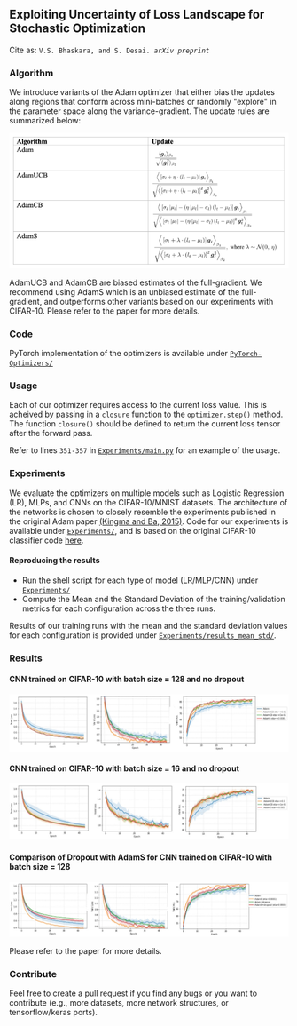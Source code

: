 ## Exploiting Uncertainty of Loss Landscape for Stochastic Optimization

Cite as: ``V.S. Bhaskara, and S. Desai. ``_``arXiv preprint``_

### Algorithm 

We introduce variants of the Adam optimizer that either bias the updates along regions that conform across mini-batches or randomly "explore" in the parameter space along the variance-gradient. The update rules are summarized below: 

![Summary of update rules](updates.png)  

AdamUCB and AdamCB are biased estimates of the full-gradient. We recommend using AdamS which is an unbiased estimate of the full-gradient, and outperforms other variants based on our experiments with CIFAR-10. Please refer to the paper for more details.

### Code

PyTorch implementation of the optimizers is available under [``PyTorch-Optimizers/``](PyTorch-Optimizers/)

### Usage

Each of our optimizer requires access to the current loss value. This is acheived by passing in a ``closure`` function  to the ``optimizer.step()`` method. The function ``closure()`` should be defined to return the current loss tensor after the forward pass.

Refer to lines ``351-357`` in [``Experiments/main.py``](Experiments/main.py) for an example of the usage.

### Experiments

We evaluate the optimizers on multiple models such as Logistic Regression (LR), MLPs, and CNNs on the CIFAR-10/MNIST datasets. The architecture of the networks is chosen to closely resemble the experiments published in the original Adam paper [(Kingma and Ba, 2015)](https://arxiv.org/abs/1412.6980). Code for our experiments is available under [``Experiments/``](Experiments/), and is based on the original CIFAR-10 classifier code [here](https://github.com/bearpaw/pytorch-classification).

#### Reproducing the results

* Run the shell script for each type of model (LR/MLP/CNN) under [``Experiments/``](Experiments/)
* Compute the Mean and the Standard Deviation of the training/validation metrics for each configuration across the three runs. 

Results of our training runs with the mean and the standard deviation values for each configuration is provided under [``Experiments/results_mean_std/``](Experiments/results_mean_std).

### Results

#### CNN trained on CIFAR-10 with batch size = 128 and no dropout

![CNN with Batch Size 128](Experiments/results_mean_std/images/cifar-10.jpg)

#### CNN trained on CIFAR-10 with batch size = 16 and no dropout

![CNN with Batch Size 16](Experiments/results_mean_std/images/cifar-10-bsz16.jpg)


#### Comparison of Dropout with AdamS for CNN trained on CIFAR-10 with batch size = 128 

![Comparing dropout](Experiments/results_mean_std/images/dropout.jpg)


Please refer to the paper for more details.


### Contribute
Feel free to create a pull request if you find any bugs or you want to contribute (e.g., more datasets, more network structures, or tensorflow/keras ports). 
